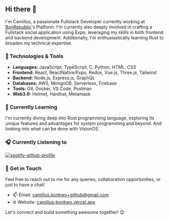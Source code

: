 ## Hi there 👋

I'm Camillus, a passionate Fullstack Developer currently working at [BonRepublic](https://github.com/bonrepublic)'s Platform. I'm currently also deeply involved in crafting a Fullstack social application using Expo, leveraging my skills in both frontend and backend development. Additionally, I'm enthusiastically learning Rust to broaden my technical expertise.

### 🔧 Technologies & Tools

- **Languages:** JavaScript, TypeScript, C, Python, HTML, CSS
- **Frontend:** React, ReactNative/Expo, Redux, Vue.js, Three.js, Tailwind
- **Backend:** Node.js, Express.js, GraphQL
- **Databases:** AWS, MongoDB, Serverless, Firebase
- **Tools:** Git, Docker, VS Code, Postman
- **Web3.0:** Helmet, Hardhat, Metamask

### 🌱 Currently Learning

I'm currently diving deep into Rust programming language, exploring its unique features and advantages for system programming and beyond.
And looking into what can be done with VisionOS

### 🎧 Currently Listening to

[![spotify-github-profile](https://spotify-github-profile.vercel.app/api/view?uid=1196784744&cover_image=true&theme=natemoo-re&show_offline=false&background_color=454545&interchange=true&bar_color=b0b0b0&bar_color_cover=true)](https://spotify-github-profile.vercel.app/api/view?uid=1196784744&redirect=true)

### 💬 Get in Touch

Feel free to reach out to me for any queries, collaboration opportunities, or just to have a chat!

- 📫 Email: [camillus.konkwo+github@gmail.com](mailto:camillus.konkwo+github@gmail.com)
- 🌐 Website: [camillus-konkwo.vercel.app](https://camillus-konkwo.vercel.app/)

Let's connect and build something awesome together! 😊
